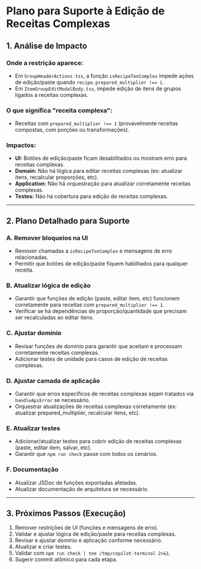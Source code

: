 # Plano para Suporte à Edição de Receitas Complexas

## 1. Análise de Impacto

### Onde a restrição aparece:
- Em `GroupHeaderActions.tsx`, a função `isRecipeTooComplex` impede ações de edição/paste quando `recipe.prepared_multiplier !== 1`.
- Em `ItemGroupEditModalBody.tsx`, impede edição de itens de grupos ligados a receitas complexas.

### O que significa "receita complexa":
- Receitas com `prepared_multiplier !== 1` (provavelmente receitas compostas, com porções ou transformações).

### Impactos:
- **UI:** Botões de edição/paste ficam desabilitados ou mostram erro para receitas complexas.
- **Domain:** Não há lógica para editar receitas complexas (ex: atualizar itens, recalcular proporções, etc).
- **Application:** Não há orquestração para atualizar corretamente receitas complexas.
- **Testes:** Não há cobertura para edição de receitas complexas.

---

## 2. Plano Detalhado para Suporte

### A. Remover bloqueios na UI
- Remover chamadas a `isRecipeTooComplex` e mensagens de erro relacionadas.
- Permitir que botões de edição/paste fiquem habilitados para qualquer receita.

### B. Atualizar lógica de edição
- Garantir que funções de edição (paste, editar item, etc) funcionem corretamente para receitas com `prepared_multiplier !== 1`.
- Verificar se há dependências de proporção/quantidade que precisam ser recalculadas ao editar itens.

### C. Ajustar domínio
- Revisar funções de domínio para garantir que aceitam e processam corretamente receitas complexas.
- Adicionar testes de unidade para casos de edição de receitas complexas.

### D. Ajustar camada de aplicação
- Garantir que erros específicos de receitas complexas sejam tratados via `handleApiError` se necessário.
- Orquestrar atualizações de receitas complexas corretamente (ex: atualizar prepared_multiplier, recalcular itens, etc).

### E. Atualizar testes
- Adicionar/atualizar testes para cobrir edição de receitas complexas (paste, editar item, salvar, etc).
- Garantir que `npm run check` passe com todos os cenários.

### F. Documentação
- Atualizar JSDoc de funções exportadas afetadas.
- Atualizar documentação de arquitetura se necessário.

---

## 3. Próximos Passos (Execução)

1. Remover restrições de UI (funções e mensagens de erro).
2. Validar e ajustar lógica de edição/paste para receitas complexas.
3. Revisar e ajustar domínio e aplicação conforme necessário.
4. Atualizar e criar testes.
5. Validar com `npm run check | tee /tmp/copilot-terminal 2>&1`.
6. Sugerir commit atômico para cada etapa.
